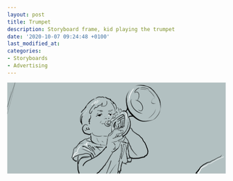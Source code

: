 ```yaml
---
layout: post
title: Trumpet
description: Storyboard frame, kid playing the trumpet
date: '2020-10-07 09:24:48 +0100'
last_modified_at:
categories:
- Storyboards
- Advertising
---
```

![Storyboard frame Grote Markt, Brussel](/images/Roberts_BEACON_0016.png)
